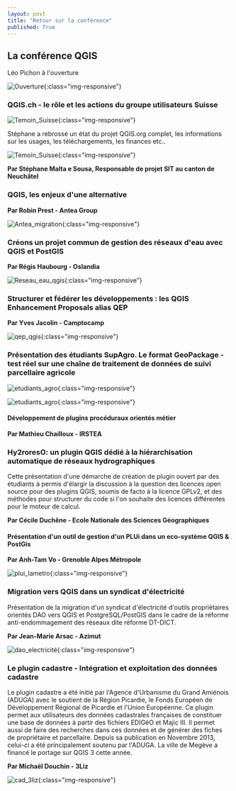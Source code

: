 ```yaml
---
layout: post
title: "Retour sur la conférence"
published: True
---
```


## La conférence QGIS

Léo Pichon à l'ouverture

![Ouverture](/images/conf/leo_ouverture.jpg){:class="img-responsive"}



### QGIS.ch - le rôle et les actions du groupe utilisateurs Suisse

![Temoin_Suisse](/images/conf/qgis_ch.jpg){:class="img-responsive"}

Stéphane a rebrossé un état du projet QGIS.org complet, les informations sur les usages, les téléchargements, les finances etc..

![Temoin_Suisse](/images/conf/qgis_ch2.jpg){:class="img-responsive"}


**Par Stéphane Malta e Sousa, Responsable de projet SIT au canton de Neuchâtel**


### QGIS, les enjeux d'une alternative

**Par Robin Prest - Antea Group**

![Antea_migration](/images/conf/antea.jpg){:class="img-responsive"}


### Créons un projet commun de gestion des réseaux d'eau avec QGIS et PostGIS

**Par Régis Haubourg - Oslandia**

![Reseau_eau_qgis](/images/conf/application_reseaux_oslandia.jpg){:class="img-responsive"}


### Structurer et fédérer les développements : les QGIS Enhancement Proposals alias QEP

**Par Yves Jacolin - Camptocamp**


![qep_qgis](/images/conf/qep_camp.jpg){:class="img-responsive"}


### Présentation des étudiants SupAgro. Le format GeoPackage - test réel sur une chaîne de traitement de données de suivi parcellaire agricole 

![etudiants_agro](/images/conf/etudiants_agro.jpg){:class="img-responsive"}


![etudiants_agro](/images/conf/etudiants_agro1.jpg){:class="img-responsive"}


#### Développement de plugins procéduraux orientés métier


**Par Mathieu Chailloux - IRSTEA**


### Hy2roresO: un plugin QGIS dédié à la hiérarchisation automatique de réseaux hydrographiques

Cette présentation d'une démarche de création de plugin ouvert par des étudiants à permis d'élargir la discussion à la question des licences open source pour des plugins QGIS, soumis de facto à la licence GPLv2, et des méthodes pour structurer du code si l'on souhaite des licences différentes pour le moteur de calcul. 

**Par Cécile Duchêne - Ecole Nationale des Sciences Géographiques**


#### Présentation d'un outil de gestion d'un PLUi dans un eco-système QGIS & PostGis

**Par Anh-Tam Vo - Grenoble Alpes Métropole**

![plui_lametro](/images/conf/plui_lametro.jpg){:class="img-responsive"}


### Migration vers QGIS dans un syndicat d'électricité

Présentation de la migration d'un syndicat d'électricité d'outils propriétaires orientés DAO vers QGIS et PostgreSQL/PostGIS dans le cadre de la réforme anti-endommagement des réseaux dite réforme DT-DICT.

**Par Jean-Marie Arsac - Azimut**

![dao_electricité](/images/conf/dao_azimut.jpg){:class="img-responsive"}


### Le plugin cadastre - Intégration et exploitation des données cadastre

Le plugin cadastre a été initié par l'Agence d'Urbanisme du Grand Amiénois (ADUGA) avec le soutient de la Région Picardie, le Fonds Européen de Développement Régional de Picardie et l'Union Européenne.
Ce plugin permet aux utilisateurs des données cadastrales françaises de constituer une base de données à partir des fichiers EDIGéO et Majic III. Il permet aussi de faire des recherches dans ces données et de générer des fiches de propriétaire et parcellaire.
Depuis sa publication en Novembre 2013, celui-ci a été principalement soutenu par l'ADUGA. La ville de Megève a financé le portage sur QGIS 3 cette année.

**Par Michaël Douchin - 3Liz**

![cad_3liz](/images/conf/cadastre_3liz.jpg){:class="img-responsive"}
